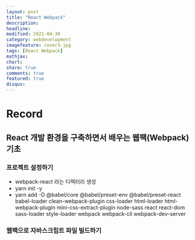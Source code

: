 ```yaml
---
layout: post
title: "React Webpack"
description: 
headline: 
modified: 2021-04-30
category: webdevelopment
imagefeature: cover3.jpg
tags: [React Webpack]
mathjax: 
chart: 
share: true
comments: true
featured: true
disqus:
---
```


# Record
## React 개발 환경을 구축하면서 배우는 웹팩(Webpack) 기초

### 프로젝트 설정하기
- webpack-react 라는 디렉터리 생성
- yarn init -y
- yarn add -D @babel/core @babel/preset-env @babel/preset-react babel-loader clean-webpack-plugin css-loader html-loader html-webpack-plugin mini-css-extract-plugin node-sass react react-dom sass-loader style-loader webpack webpack-cli webpack-dev-server

### 웹팩으로 자바스크립트 파일 빌드하기


